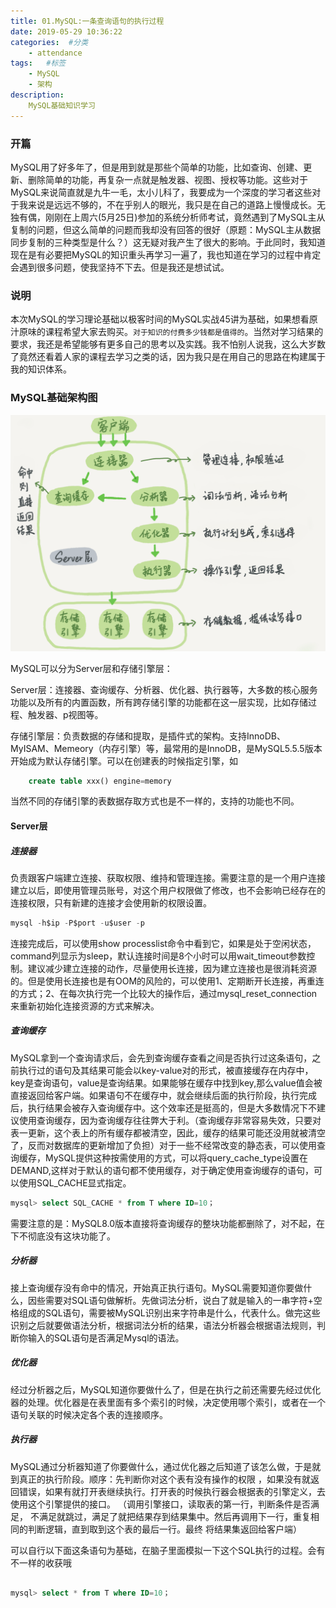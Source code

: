 ```yaml
---
title: 01.MySQL:一条查询语句的执行过程
date: 2019-05-29 10:36:22
categories:  #分类
    - attendance
tags:   #标签
    - MySQL
    - 架构 
description: 
    MySQL基础知识学习
---
```


### 开篇
MySQL用了好多年了，但是用到就是那些个简单的功能，比如查询、创建、更新、删除简单的功能，再复杂一点就是触发器、视图、授权等功能。这些对于MySQL来说简直就是九牛一毛，太小儿科了，我要成为一个深度的学习者这些对于我来说是远远不够的，不在乎别人的眼光，我只是在自己的道路上慢慢成长。无独有偶，刚刚在上周六(5月25日)参加的系统分析师考试，竟然遇到了MySQL主从复制的问题，但这么简单的问题而我却没有回答的很好（原题：MySQL主从数据同步复制的三种类型是什么？）这无疑对我产生了很大的影响。于此同时，我知道现在是有必要把MySQL的知识重头再学习一遍了，我也知道在学习的过程中肯定会遇到很多问题，使我坚持不下去。但是我还是想试试。

### 说明
本次MySQL的学习理论基础以极客时间的MySQL实战45讲为基础，如果想看原汁原味的课程希望大家去购买。`对于知识的付费多少钱都是值得的`。当然对学习结果的要求，我还是希望能够有更多自己的思考以及实践。我不怕别人说我，这么大岁数了竟然还看着人家的课程去学习之类的话，因为我只是在用自己的思路在构建属于我的知识体系。


### MySQL基础架构图

![MySQL基础架构图](img/basicarch.png)

MySQL可以分为Server层和存储引擎层：

Server层：连接器、查询缓存、分析器、优化器、执行器等，大多数的核心服务功能以及所有的内置函数，所有跨存储引擎的功能都在这一层实现，比如存储过程、触发器、p视图等。

存储引擎层：负责数据的存储和提取，是插件式的架构。支持InnoDB、MyISAM、Memeory（内存引擎）等，最常用的是InnoDB，是MySQL5.5.5版本开始成为默认存储引擎。可以在创建表的时候指定引擎，如
```SQL
	create table xxx() engine=memory
```
当然不同的存储引擎的表数据存取方式也是不一样的，支持的功能也不同。


#### Server层

##### 连接器
负责跟客户端建立连接、获取权限、维持和管理连接。需要注意的是一个用户连接建立以后，即使用管理员账号，对这个用户权限做了修改，也不会影响已经存在的连接权限，只有新建的连接才会使用新的权限设置。
```SQL
mysql -h$ip -P$port -u$user -p

```
连接完成后，可以使用show processlist命令中看到它，如果是处于空闲状态，command列显示为sleep，默认连接时间是8个小时可以用wait_timeout参数控制。建议减少建立连接的动作，尽量使用长连接，因为建立连接也是很消耗资源的。但是使用长连接也是有OOM的风险的，可以使用1、定期断开长连接，再重连的方式；2、在每次执行完一个比较大的操作后，通过mysql_reset_connection来重新初始化连接资源的方式来解决。
##### 查询缓存
MySQL拿到一个查询请求后，会先到查询缓存查看之间是否执行过这条语句，之前执行过的语句及其结果可能会以key-value对的形式，被直接缓存在内存中，key是查询语句，value是查询结果。如果能够在缓存中找到key,那么value值会被直接返回给客户端。如果语句不在缓存中，就会继续后面的执行阶段，执行完成后，执行结果会被存入查询缓存中。这个效率还是挺高的，但是大多数情况下不建议使用查询缓存，因为查询缓存往往弊大于利。（查询缓存非常容易失效，只要对表一更新，这个表上的所有缓存都被清空，因此，缓存的结果可能还没用就被清空了，反而对数据库的更新增加了负担）对于一些不经常改变的静态表，可以使用查询缓存，MySQL提供这种按需使用的方式，可以将query_cache_type设置在DEMAND,这样对于默认的语句都不使用缓存，对于确定使用查询缓存的语句，可以使用SQL_CACHE显式指定。
```SQL
mysql> select SQL_CACHE * from T where ID=10；

```
需要注意的是：MySQL8.0版本直接将查询缓存的整块功能都删除了，对不起，在下不彻底没有这块功能了。
##### 分析器
接上查询缓存没有命中的情况，开始真正执行语句。MySQL需要知道你要做什么，因些需要对SQL语句做解析。先做词法分析，说白了就是输入的一串字符+空格组成的SQL语句，需要被MySQL识别出来字符串是什么，代表什么。做完这些识别之后就要做语法分析，根据词法分析的结果，语法分析器会根据语法规则，判断你输入的SQL语句是否满足Mysql的语法。

##### 优化器
经过分析器之后，MySQL知道你要做什么了，但是在执行之前还需要先经过优化器的处理。优化器是在表里面有多个索引的时候，决定使用哪个索引，或者在一个语句关联的时候决定各个表的连接顺序。

##### 执行器
MySQL通过分析器知道了你要做什么，通过优化器之后知道了该怎么做，于是就到真正的执行阶段。顺序：先判断你对这个表有没有操作的权限 ，如果没有就返回错误，如果有就打开表继续执行。打开表的时候执行器会根据表的引擎定义，去使用这个引擎提供的接口。
（调用引擎接口，读取表的第一行，判断条件是否满足， 不满足就跳过，满足了就把结果存到结果集中。然后再调用下一行，重复相同的判断逻辑，直到取到这个表的最后一行。最终 将结果集返回给客户端）


可以自行以下面这条语句为基础，在脑子里面模拟一下这个SQL执行的过程。会有不一样的收获哦
```SQL

mysql> select * from T where ID=10；

```